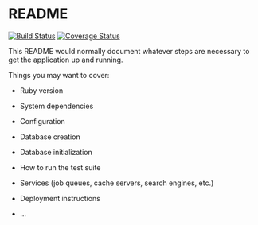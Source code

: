 # README

[![Build Status](https://travis-ci.com/KirKozyrev/TaskManager.svg?branch=feature/devops)](https://travis-ci.com/KirKozyrev/TaskManager)
[![Coverage Status](https://coveralls.io/repos/github/KirKozyrev/TaskManager/badge.svg?branch=develop)](https://coveralls.io/github/KirKozyrev/TaskManager?branch=feature/devops)

This README would normally document whatever steps are necessary to get the
application up and running.

Things you may want to cover:

* Ruby version

* System dependencies

* Configuration

* Database creation

* Database initialization

* How to run the test suite

* Services (job queues, cache servers, search engines, etc.)

* Deployment instructions

* ...
